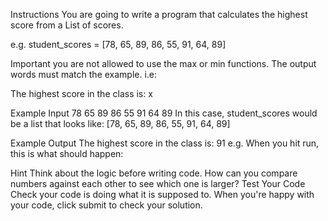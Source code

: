 Instructions
You are going to write a program that calculates the highest score from a List of scores.

e.g. student_scores = [78, 65, 89, 86, 55, 91, 64, 89]

Important you are not allowed to use the max or min functions. The output words must match the example. i.e:

The highest score in the class is: x

Example Input
78 65 89 86 55 91 64 89
In this case, student_scores would be a list that looks like: [78, 65, 89, 86, 55, 91, 64, 89]

Example Output
The highest score in the class is: 91
e.g. When you hit run, this is what should happen:



Hint
Think about the logic before writing code. How can you compare numbers against each other to see which one is larger?
Test Your Code
Check your code is doing what it is supposed to. When you're happy with your code, click submit to check your solution.